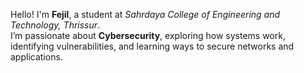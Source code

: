 Hello! I'm **Fejil**, a student at *Sahrdaya College of Engineering and Technology, Thrissur*.  
I’m passionate about **Cybersecurity**, exploring how systems work, identifying vulnerabilities, and learning ways to secure networks and applications.  
